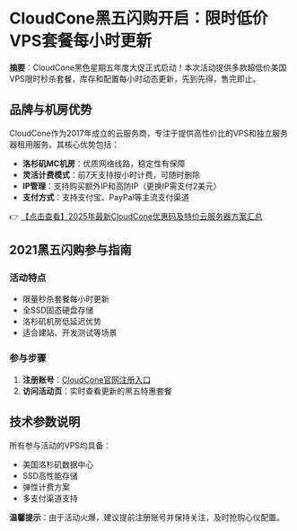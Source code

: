 # CloudCone黑五闪购开启：限时低价VPS套餐每小时更新

**摘要**：CloudCone黑色星期五年度大促正式启动！本次活动提供多款超低价美国VPS限时秒杀套餐，库存和配置每小时动态更新，先到先得，售完即止。

## 品牌与机房优势

CloudCone作为2017年成立的云服务商，专注于提供高性价比的VPS和独立服务器租用服务。其核心优势包括：
- **洛杉矶MC机房**：优质网络线路，稳定性有保障
- **灵活计费模式**：前7天支持按小时计费，可随时删除
- **IP管理**：支持购买额外IP和高防IP（更换IP需支付2美元）
- **支付方式**：支持支付宝、PayPal等主流支付渠道

👉 [【点击查看】2025年最新CloudCone优惠码及特价云服务器方案汇总](https://bit.ly/Cloudcone)

## 2021黑五闪购参与指南

### 活动特点
- 限量秒杀套餐每小时更新
- 全SSD固态硬盘存储
- 洛杉矶机房低延迟优势
- 适合建站、开发测试等场景

### 参与步骤
1. **注册账号**：[CloudCone官网注册入口](https://bit.ly/Cloudcone)
2. **访问活动页**：实时查看更新的黑五特惠套餐

## 技术参数说明
所有参与活动的VPS均具备：
- 美国洛杉矶数据中心
- SSD高性能存储
- 弹性计费方案
- 多支付渠道支持

**温馨提示**：由于活动火爆，建议提前注册账号并保持关注，及时抢购心仪配置。